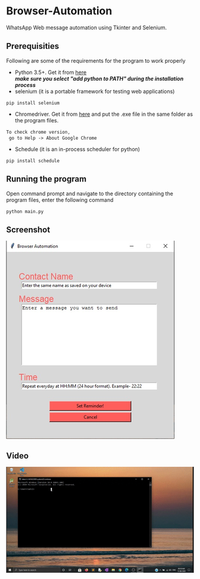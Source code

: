 # Browser-Automation
WhatsApp Web message automation using Tkinter and Selenium.


## Prerequisities
Following are some of the requirements for the program to work properly
* Python 3.5+. Get it from [here](https://www.python.org/downloads/)<br/>
  **_make sure you select "add python to PATH" during the installation process_**  
* selenium (it is a portable framework for testing web applications)
```
pip install selenium
```
* Chromedriver. Get it from [here](https://chromedriver.chromium.org/downloads) and put the .exe file in the same folder as the program files.
```
To check chrome version, 
 go to Help -> About Google Chrome
```
* Schedule (it is an in-process scheduler for python)
```
pip install schedule
```


## Running the program
Open command prompt and navigate to the directory containing the program files, enter the following command
```
python main.py
```


## Screenshot
   ![Screenshot](./Screenshot.jpg)
   
## Video
   [![Watch the video](./preview.gif)](./preview.mp4)

